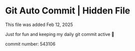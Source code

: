 # Git Auto Commit | Hidden File

This file was added Feb 12, 2025

Just for fun and keeping my daily git commit active 🤪

commit number: 543106
